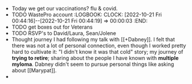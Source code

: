 - Today we get our vaccinations? flu & covid.
- TODO WastePro account
  :LOGBOOK:
  CLOCK: [2022-10-21 Fri 00:44:16]--[2022-10-21 Fri 00:44:19] =>  00:00:03
  :END:
- TODO get boxes out for Veterans
- TODO RSVP's to David/Laura, Sean/Jolene
- Thought journey I had following my talk with [[+Dabney]]. I felt that there was not a lot of personal connection, even though I worked pretty hard to cultivate it: "I didn't know it was that cold" story; my journey of **trying to retire**; sharing about the people I have known with **multiple myloma**. Dabney didn't seem to pursue personal things like asking about [[Marypat]].
-